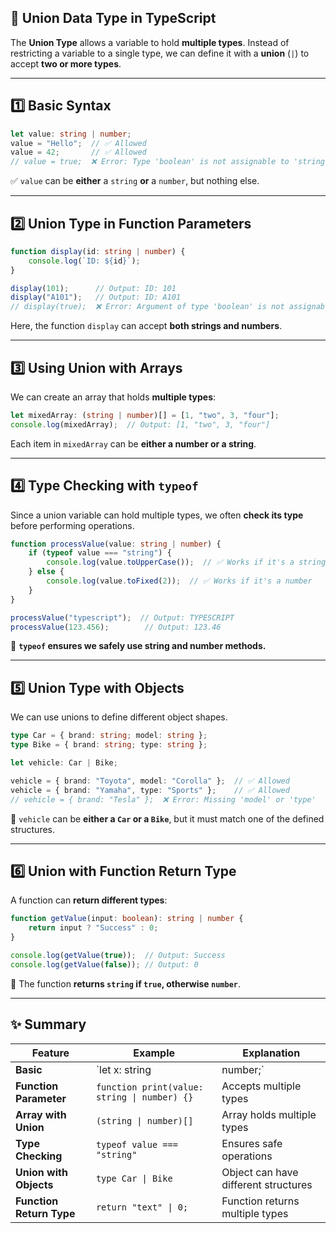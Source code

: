 ## **🔹 Union Data Type in TypeScript**  

The **Union Type** allows a variable to hold **multiple types**. Instead of restricting a variable to a single type, we can define it with a **union** (`|`) to accept **two or more types**.

---

## **1️⃣ Basic Syntax**
```typescript
let value: string | number;
value = "Hello";  // ✅ Allowed
value = 42;       // ✅ Allowed
// value = true;  ❌ Error: Type 'boolean' is not assignable to 'string | number'
```
✅ `value` can be **either** a `string` **or** a `number`, but nothing else.

---

## **2️⃣ Union Type in Function Parameters**
```typescript
function display(id: string | number) {
    console.log(`ID: ${id}`);
}

display(101);      // Output: ID: 101
display("A101");   // Output: ID: A101
// display(true);  ❌ Error: Argument of type 'boolean' is not assignable
```
Here, the function `display` can accept **both strings and numbers**.

---

## **3️⃣ Using Union with Arrays**
We can create an array that holds **multiple types**:
```typescript
let mixedArray: (string | number)[] = [1, "two", 3, "four"];
console.log(mixedArray);  // Output: [1, "two", 3, "four"]
```
Each item in `mixedArray` can be **either a number or a string**.

---

## **4️⃣ Type Checking with `typeof`**
Since a union variable can hold multiple types, we often **check its type** before performing operations.

```typescript
function processValue(value: string | number) {
    if (typeof value === "string") {
        console.log(value.toUpperCase());  // ✅ Works if it's a string
    } else {
        console.log(value.toFixed(2));  // ✅ Works if it's a number
    }
}

processValue("typescript");  // Output: TYPESCRIPT
processValue(123.456);        // Output: 123.46
```
🔹 **`typeof` ensures we safely use string and number methods.**

---

## **5️⃣ Union Type with Objects**
We can use unions to define different object shapes.

```typescript
type Car = { brand: string; model: string };
type Bike = { brand: string; type: string };

let vehicle: Car | Bike;

vehicle = { brand: "Toyota", model: "Corolla" };  // ✅ Allowed
vehicle = { brand: "Yamaha", type: "Sports" };    // ✅ Allowed
// vehicle = { brand: "Tesla" };  ❌ Error: Missing 'model' or 'type'
```
🔹 `vehicle` can be **either a `Car` or a `Bike`**, but it must match one of the defined structures.

---

## **6️⃣ Union with Function Return Type**
A function can **return different types**:
```typescript
function getValue(input: boolean): string | number {
    return input ? "Success" : 0;
}

console.log(getValue(true));  // Output: Success
console.log(getValue(false)); // Output: 0
```
🔹 The function **returns `string` if `true`, otherwise `number`**.

---

## **✨ Summary**
| Feature | Example | Explanation |
|---------|---------|-------------|
| **Basic** | `let x: string | number;` | Variable can be `string` or `number` |
| **Function Parameter** | `function print(value: string \| number) {}` | Accepts multiple types |
| **Array with Union** | `(string \| number)[]` | Array holds multiple types |
| **Type Checking** | `typeof value === "string"` | Ensures safe operations |
| **Union with Objects** | `type Car \| Bike` | Object can have different structures |
| **Function Return Type** | `return "text" \| 0;` | Function returns multiple types |